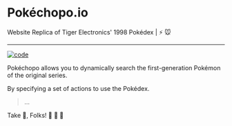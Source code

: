# Pokéchopo.io

Website Replica of Tiger Electronics' 1998 Pokédex | ⚡️ 🐭

---

[![code](https://img.shields.io/badge/code-in%20progress-lightgrey.svg?style=flat-square)](https://github.com/relztic/pokechopo/)

Pokéchopo allows you to dynamically search the first-generation Pokémon of the original series.

By specifying a set of actions to use the Pokédex.

> ...

Take 🍰, Folks! 🌮 🐴 💨
